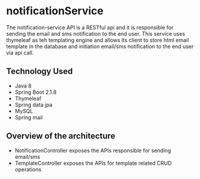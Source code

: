 # notificationService

The notification-service API is a RESTful api and it is responsible for sending the email and sms notification to the end user. This service uses thymeleaf as teh templating engine and allows its client to store html email template in the database and initiation email/sms notification to the end user via api call. 


## Technology Used
- Java 8
- Spring Boot 2.1.8
- Thymeleaf 
- Spring data jpa
- MySQL
- Spring mail

## Overview of the architecture 
- NotificationController exposes the APIs responsible for sending email/sms
- TemplateController exposes the APIs for template related CRUD operations
 
 